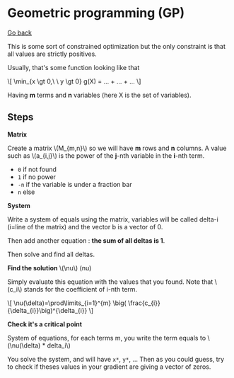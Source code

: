 # Geometric programming (GP)

[Go back](..)

This is some sort of constrained optimization but the only
constraint is that all values are strictly positives.

Usually, that's some function looking like that

<div>
\[
\min_{x \gt 0,\ \ y \gt 0} g(X) = ... + ... + ...
\]
</div>

Having **m** terms and **n** variables (here X is the set of variables).

<div class="sl"></div>

## Steps

**Matrix**

<p>
Create a matrix <span>\(M_{m,n}\)</span> so we
will have <b>m</b> rows and <b>n</b> columns.
A value such as <span>\(a_{i,j}\)</span>
is the power of the <b>j</b>-nth variable in the
<b>i</b>-nth term.
</p>

* ``0`` if not found
* ``1`` if no power
* ``-n`` if the variable is under a fraction bar
* ``n`` else

**System**

Write a system of equals using the matrix, variables
will be called delta-i (i=line of the matrix) and
the vector b is a vector of 0.

Then add another equation : **the sum of all deltas is 1**.

Then solve and find all deltas.

<div><b>Find the solution</b> \(\nu\) (nu)</div>

<p>
Simply evaluate this equation with the values that you found.
Note that <span>\(c_i\)</span> stands for the coefficient of i-nth term.
</p>

<div>
\[
\nu(\delta)=\prod\limits_{i=1}^{m} \big( \frac{c_{i}}{\delta_{i}}\big)^{\delta_{i}}
\]
</div>

**Check it's a critical point**

<div>
System of equations, for each terms m, you write
the term equals to <span>\(\nu(\delta) * delta_i\)</span>
</div>

You solve the system, and will have ``x*``, `y*`, ...
Then as you could guess, try to check if theses values in
your gradient are giving a vector of zeros.